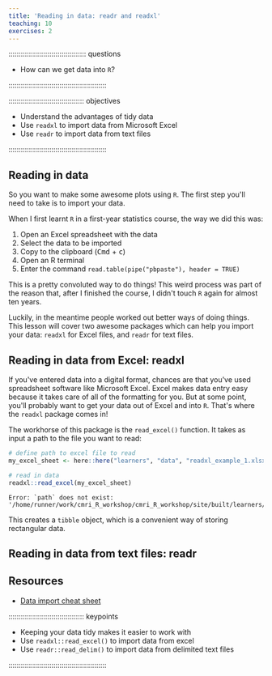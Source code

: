 ```yaml
---
title: 'Reading in data: readr and readxl'
teaching: 10
exercises: 2
---
```


:::::::::::::::::::::::::::::::::::::: questions 

- How can we get data into `R`?

::::::::::::::::::::::::::::::::::::::::::::::::

::::::::::::::::::::::::::::::::::::: objectives

- Understand the advantages of tidy data
- Use `readxl` to import data from Microsoft Excel
- Use `readr` to import data from text files

::::::::::::::::::::::::::::::::::::::::::::::::




## Reading in data

So you want to make some awesome plots using `R`.  The first step you'll need to take is to import your data.

When I first learnt `R` in a first-year statistics course, the way we did this was:

1. Open an Excel spreadsheet with the data
2. Select the data to be imported
3. Copy to the clipboard (<kbd>Cmd</kbd> + <kbd>c</kbd>)
4. Open an R terminal
5. Enter the command `read.table(pipe("pbpaste"), header = TRUE)`

This is a pretty convoluted way to do things! This weird process was part of the reason that, after I finished the course, I didn't touch `R` again for almost ten years.  

Luckily, in the meantime people worked out better ways of doing things.  This lesson will cover two awesome packages which can help you import your data: `readxl` for Excel files, and `readr` for text files.


## Reading in data from Excel: readxl

If you've entered data into a digital format, chances are that you've used spreadsheet software like Microsoft Excel.  Excel makes data entry easy because it takes care of all of the formatting for you.  But at some point, you'll probably want to get your data out of Excel and into `R`. That's where the `readxl` package comes in!

The workhorse of this package is the `read_excel()` function.  It takes as input a path to the file you want to read:


```r
# define path to excel file to read
my_excel_sheet <- here::here("learners", "data", "readxl_example_1.xlsx")

# read in data 
readxl::read_excel(my_excel_sheet)
```

```{.error}
Error: `path` does not exist: '/home/runner/work/cmri_R_workshop/cmri_R_workshop/site/built/learners/data/readxl_example_1.xlsx'
```

This creates a `tibble` object, which is a convenient way of storing rectangular data.


## Reading in data from text files: readr

## Resources

 - [Data import cheat sheet](https://github.com/rstudio/cheatsheets/blob/main/data-import.pdf)


::::::::::::::::::::::::::::::::::::: keypoints 

- Keeping your data tidy makes it easier to work with
- Use `readxl::read_excel()` to import data from excel
- Use `readr::read_delim()` to import data from delimited text files

::::::::::::::::::::::::::::::::::::::::::::::::



